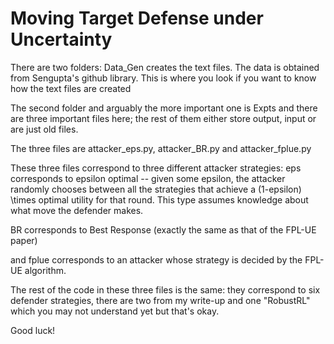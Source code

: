 # Moving Target Defense under Uncertainty

There are two folders: Data_Gen creates the text files. The data is obtained from Sengupta's github library. This is where you look if you want to know how the text files are created

The second folder and arguably the more important one is Expts and there are three important files here; the rest of them either store output, input or are just old files.

The three files are attacker_eps.py, attacker_BR.py and attacker_fplue.py

These three files correspond to three different attacker strategies: eps corresponds to epsilon optimal -- given some epsilon, the attacker randomly chooses between all the strategies that achieve a (1-epsilon) \times optimal utility for that round. This type assumes knowledge about what move the defender makes. 

BR corresponds to Best Response (exactly the same as that of the FPL-UE paper)

and fplue corresponds to an attacker whose strategy is decided by the FPL-UE algorithm.

The rest of the code in these three files is the same: they correspond to six defender strategies, there are two from my write-up and one "RobustRL" which you may not understand yet but that's okay.

Good luck!

